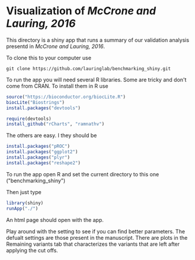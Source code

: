 # Visualization of *McCrone and Lauring, 2016*

This directory is a shiny app that runs a summary of our validation analysis presentd in *McCrone and Lauring, 2016*. 

To clone this to your computer use 

```
git clone https://github.com/lauringlab/benchmarking_shiny.git
```


To run the app you will need several R libraries.  Some are tricky and don't come from CRAN. To install them in R use

```R
source("https://bioconductor.org/biocLite.R")
biocLite("Biostrings")
install.packages("devtools")

require(devtools)
install_github("rCharts", "ramnathv")

```
The others are easy.  I they should be 

```R
install.packages("pROC")
install.packages("ggplot2")
install.packages("plyr")
install.packages("reshape2")
```
To run the app open R and set the current directory to this one ("benchmarking_shiny")

Then just type 

```R
library(shiny)
runApp("./")
```

An html page should open with the app.

Play around with the setting to see if you can find better parameters. The defualt settings are those present in the manuscript. There are plots in the Remaining variants tab that characterizes the variants that are left after applying the cut offs.

